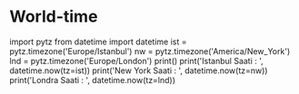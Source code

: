 # World-time
import pytz  from datetime import datetime  ist = pytz.timezone('Europe/Istanbul')  nw = pytz.timezone('America/New_York')  lnd = pytz.timezone('Europe/London') print() print('Istanbul Saati : ', datetime.now(tz=ist)) print('New York Saati : ', datetime.now(tz=nw)) print('Londra Saati : ', datetime.now(tz=lnd))
